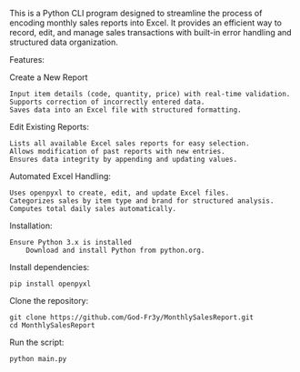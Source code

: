 This is a Python CLI program designed to streamline the process of encoding monthly sales reports into Excel. It provides an efficient way to record, edit, and manage sales transactions with built-in error handling and structured data organization.

Features:

Create a New Report
    
    Input item details (code, quantity, price) with real-time validation.
    Supports correction of incorrectly entered data.
    Saves data into an Excel file with structured formatting.


Edit Existing Reports:

    Lists all available Excel sales reports for easy selection.
    Allows modification of past reports with new entries.
    Ensures data integrity by appending and updating values.

Automated Excel Handling:

    Uses openpyxl to create, edit, and update Excel files.
    Categorizes sales by item type and brand for structured analysis.
    Computes total daily sales automatically.


Installation:

    Ensure Python 3.x is installed
        Download and install Python from python.org.

Install dependencies:

    pip install openpyxl

Clone the repository:

    git clone https://github.com/God-Fr3y/MonthlySalesReport.git
    cd MonthlySalesReport

Run the script:
    
    python main.py
